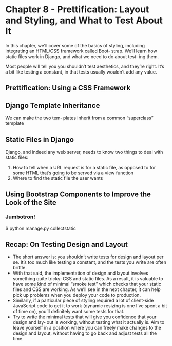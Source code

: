 # Chapter 8 - Prettification: Layout and Styling, and What to Test About It

In this chapter, we’ll cover some of the basics of styling, including integrating an HTML/CSS framework called Boot‐ strap. We’ll learn how static files work in Django, and what we need to do about test‐ ing them.

Most people will tell you you shouldn’t test aesthetics, and they’re right. It’s a bit like testing a constant, in that tests usually wouldn’t add any value.

## Prettification: Using a CSS Framework

## Django Template Inheritance

We can make the two tem‐ plates inherit from a common “superclass” template

## Static Files in Django
Django, and indeed any web server, needs to know two things to deal with static files:
1. How to tell when a URL request is for a static file, as opposed to for some HTML that’s going to be served via a view function
2. Where to find the static file the user wants

## Using Bootstrap Components to Improve the Look of the Site

### Jumbotron!

  $ python manage.py collectstatic

## Recap: On Testing Design and Layout
* The short answer is: you shouldn’t write tests for design and layout per se. It’s too much like testing a constant, and the tests you write are often brittle.
* With that said, the implementation of design and layout involves something quite tricky: CSS and static files. As a result, it is valuable to have some kind of minimal “smoke test” which checks that your static files and CSS are working. As we’ll see in the next chapter, it can help pick up problems when you deploy your code to production.
* Similarly, if a particular piece of styling required a lot of client-side JavaScript code to get it to work (dynamic resizing is one I’ve spent a bit of time on), you’ll definitely want some tests for that.
* Try to write the minimal tests that will give you confidence that your design and lay‐ out is working, without testing what it actually is. Aim to leave yourself in a position where you can freely make changes to the design and layout, without having to go back and adjust tests all the time.
